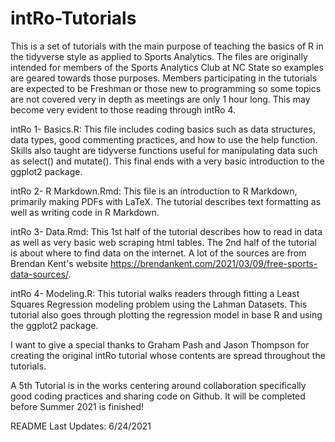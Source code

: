 # intRo-Tutorials

This is a set of tutorials with the main purpose of teaching the basics of R in the tidyverse style as applied to Sports Analytics. The files are originally intended for members of the Sports Analytics Club at NC State so examples are geared towards those purposes. Members participating in the tutorials are expected to be Freshman or those new to programming so some topics are not covered very in depth as meetings are only 1 hour long. This may become very evident to those reading through intRo 4. 

intRo 1- Basics.R: This file includes coding basics such as data structures, data types, good commenting practices, and how to use the help function. Skills also taught are tidyverse functions useful for manipulating data such as select() and mutate(). This final ends with a very basic introduction to the ggplot2 package.

intRo 2- R Markdown.Rmd: This file is an introduction to R Markdown, primarily making PDFs with LaTeX. The tutorial describes text formatting as well as writing code in R Markdown.

intRo 3- Data.Rmd: This 1st half of the tutorial describes how to read in data as well as very basic web scraping html tables. The 2nd half of the tutorial is about where to find data on the internet. A lot of the sources are from Brendan Kent's website https://brendankent.com/2021/03/09/free-sports-data-sources/.

intRo 4- Modeling.R: This tutorial walks readers through fitting a Least Squares Regression modeling problem using the Lahman Datasets. This tutorial also goes through plotting the regression model in base R and using the ggplot2 package.

I want to give a special thanks to Graham Pash and Jason Thompson for creating the original intRo tutorial whose contents are spread throughout the tutorials.

A 5th Tutorial is in the works centering around collaboration specifically good coding practices and sharing code on Github. It will be completed before Summer 2021 is finished!

README Last Updates: 6/24/2021
